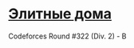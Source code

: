 # [Элитные дома](http://codeforces.com/problemset/problem/581/B)

Codeforces Round #322 (Div. 2) - B
